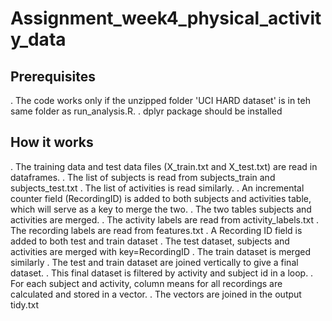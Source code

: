 # Assignment_week4_physical_activity_data

## Prerequisites
. The code works only if the unzipped folder 'UCI HARD dataset' is in teh same folder as run_analysis.R.
. dplyr package should be installed

## How it works
. The training data and test data files (X_train.txt and X_test.txt) are read in dataframes.
. The list of subjects is read from subjects_train and subjects_test.txt
. The list of activities is read similarly.
. An incremental counter field (RecordingID) is added to both subjects and activities table, which will serve as a key to merge the two.
. The two tables subjects and activities are merged.
. The activity labels are read from activity_labels.txt
. The recording labels are read from features.txt
. A Recording ID field is added to both test and train dataset
. The test dataset, subjects and activities are merged with key=RecordingID
. The train dataset is merged similarly
. The test and train dataset are joined vertically to give a final dataset.
. This final dataset is filtered by activity and subject id in a loop.
. For each subject and activity, column means for all recordings are calculated and stored in a vector.
. The vectors are joined in the output tidy.txt
